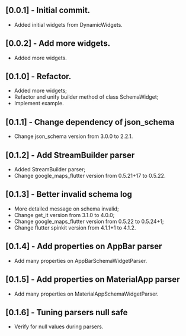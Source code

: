 ## [0.0.1] - Initial commit.

* Added initial widgets from DynamicWidgets.

## [0.0.2] - Add more widgets.

* Added more widgets.

## [0.1.0] - Refactor.

* Added more widgets;
* Refactor and unify builder method of class SchemaWidget;
* Implement example.

## [0.1.1] - Change dependency of json_schema

* Change json_schema version from 3.0.0 to 2.2.1.

## [0.1.2] - Add StreamBuilder parser

* Added StreamBuilder parser;
* Change google_maps_flutter version from 0.5.21+17 to 0.5.22.

## [0.1.3] - Better invalid schema log

* More detailed message on schema invalid;
* Change get_it version from 3.1.0 to 4.0.0;
* Change google_maps_flutter version from 0.5.22 to 0.5.24+1;
* Change flutter spinkit version from 4.1.1+1 to 4.1.2.

## [0.1.4] - Add properties on AppBar parser

* Add many properties on AppBarSchemaWidgetParser.

## [0.1.5] - Add properties on MaterialApp parser

* Add many properties on MaterialAppSchemaWidgetParser.

## [0.1.6] - Tuning parsers null safe

* Verify for null values during parsers.
